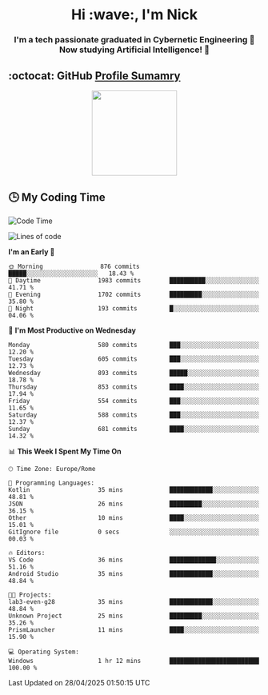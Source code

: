 <h1 align="center">Hi :wave:, I'm Nick</h1>

<h3 align="center">I'm a tech passionate graduated in Cybernetic Engineering 🤖<br>
Now studying Artificial Intelligence! 🧠</h3>


## :octocat: GitHub <a href="https://github.com/vn7n24fzkq/github-profile-summary-cards">Profile Sumamry</a>

<p align="center">
   <img style="height:170px;display:inline-block"  src="http://github-profile-summary-cards.vercel.app/api/cards/profile-details?username=CodeClimberNT&theme=github_dark" />
<!--    <img style="height:170px;display:inline-block"  src="http://github-profile-summary-cards.vercel.app/api/cards/repos-per-language?username=CodeClimberNT&theme=github_dark&exclude=" /> -->
</p>

 ## :clock3: My Coding Time 
 
<!--START_SECTION:waka-->
![Code Time](http://img.shields.io/badge/Code%20Time-538%20hrs%2019%20mins-blue)

![Lines of code](https://img.shields.io/badge/From%20Hello%20World%20I%27ve%20Written-5.0%20million%20lines%20of%20code-blue)

**I'm an Early 🐤** 

```text
🌞 Morning                876 commits         █████░░░░░░░░░░░░░░░░░░░░   18.43 % 
🌆 Daytime                1983 commits        ██████████░░░░░░░░░░░░░░░   41.71 % 
🌃 Evening                1702 commits        █████████░░░░░░░░░░░░░░░░   35.80 % 
🌙 Night                  193 commits         █░░░░░░░░░░░░░░░░░░░░░░░░   04.06 % 
```
📅 **I'm Most Productive on Wednesday** 

```text
Monday                   580 commits         ███░░░░░░░░░░░░░░░░░░░░░░   12.20 % 
Tuesday                  605 commits         ███░░░░░░░░░░░░░░░░░░░░░░   12.73 % 
Wednesday                893 commits         █████░░░░░░░░░░░░░░░░░░░░   18.78 % 
Thursday                 853 commits         ████░░░░░░░░░░░░░░░░░░░░░   17.94 % 
Friday                   554 commits         ███░░░░░░░░░░░░░░░░░░░░░░   11.65 % 
Saturday                 588 commits         ███░░░░░░░░░░░░░░░░░░░░░░   12.37 % 
Sunday                   681 commits         ████░░░░░░░░░░░░░░░░░░░░░   14.32 % 
```


📊 **This Week I Spent My Time On** 

```text
🕑︎ Time Zone: Europe/Rome

💬 Programming Languages: 
Kotlin                   35 mins             ████████████░░░░░░░░░░░░░   48.81 % 
JSON                     26 mins             █████████░░░░░░░░░░░░░░░░   36.15 % 
Other                    10 mins             ████░░░░░░░░░░░░░░░░░░░░░   15.01 % 
GitIgnore file           0 secs              ░░░░░░░░░░░░░░░░░░░░░░░░░   00.03 % 

🔥 Editors: 
VS Code                  36 mins             █████████████░░░░░░░░░░░░   51.16 % 
Android Studio           35 mins             ████████████░░░░░░░░░░░░░   48.84 % 

🐱‍💻 Projects: 
lab3-even-g28            35 mins             ████████████░░░░░░░░░░░░░   48.84 % 
Unknown Project          25 mins             █████████░░░░░░░░░░░░░░░░   35.26 % 
PrismLauncher            11 mins             ████░░░░░░░░░░░░░░░░░░░░░   15.90 % 

💻 Operating System: 
Windows                  1 hr 12 mins        █████████████████████████   100.00 % 
```


 Last Updated on 28/04/2025 01:50:15 UTC
<!--END_SECTION:waka-->

